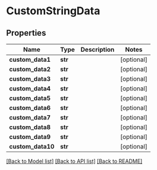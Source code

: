 # CustomStringData

## Properties
Name | Type | Description | Notes
------------ | ------------- | ------------- | -------------
**custom_data1** | **str** |  | [optional] 
**custom_data2** | **str** |  | [optional] 
**custom_data3** | **str** |  | [optional] 
**custom_data4** | **str** |  | [optional] 
**custom_data5** | **str** |  | [optional] 
**custom_data6** | **str** |  | [optional] 
**custom_data7** | **str** |  | [optional] 
**custom_data8** | **str** |  | [optional] 
**custom_data9** | **str** |  | [optional] 
**custom_data10** | **str** |  | [optional] 

[[Back to Model list]](../README.md#documentation-for-models) [[Back to API list]](../README.md#documentation-for-api-endpoints) [[Back to README]](../README.md)


